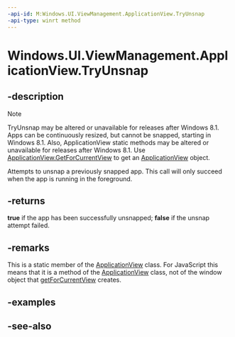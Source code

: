 ```yaml
---
-api-id: M:Windows.UI.ViewManagement.ApplicationView.TryUnsnap
-api-type: winrt method
---
```


<!-- Method syntax
public bool TryUnsnap()
-->

# Windows.UI.ViewManagement.ApplicationView.TryUnsnap

## -description
> [!NOTE]
> TryUnsnap may be altered or unavailable for releases after Windows 8.1. Apps can be continuously resized, but cannot be snapped, starting in Windows 8.1. Also, ApplicationView static methods may be altered or unavailable for releases after Windows 8.1. Use [ApplicationView.GetForCurrentView](applicationview_getforcurrentview_1363600702.md) to get an [ApplicationView](applicationview.md) object.

Attempts to unsnap a previously snapped app. This call will only succeed when the app is running in the foreground.

## -returns
**true** if the app has been successfully unsnapped; **false** if the unsnap attempt failed.

## -remarks
This is a static member of the [ApplicationView](applicationview.md) class. For JavaScript this means that it is a method of the [ApplicationView](applicationview.md) class, not of the window object that [getForCurrentView](applicationview_getforcurrentview_1363600702.md) creates.

## -examples

## -see-also
